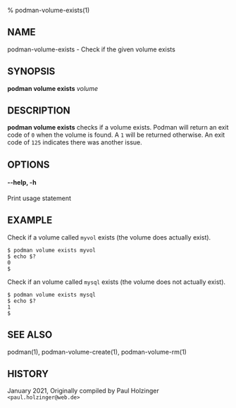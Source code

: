 % podman-volume-exists(1)

## NAME
podman\-volume\-exists - Check if the given volume exists

## SYNOPSIS
**podman volume exists** *volume*

## DESCRIPTION
**podman volume exists** checks if a volume exists. Podman will return an exit code
of `0` when the volume is found. A `1` will be returned otherwise. An exit code of
`125` indicates there was another issue.


## OPTIONS

#### **\-\-help**, **-h**

Print usage statement

## EXAMPLE

Check if a volume called `myvol` exists (the volume does actually exist).
```
$ podman volume exists myvol
$ echo $?
0
$
```

Check if an volume called `mysql` exists (the volume does not actually exist).
```
$ podman volume exists mysql
$ echo $?
1
$
```

## SEE ALSO
podman(1), podman-volume-create(1), podman-volume-rm(1)

## HISTORY
January 2021, Originally compiled by Paul Holzinger `<paul.holzinger@web.de>`
